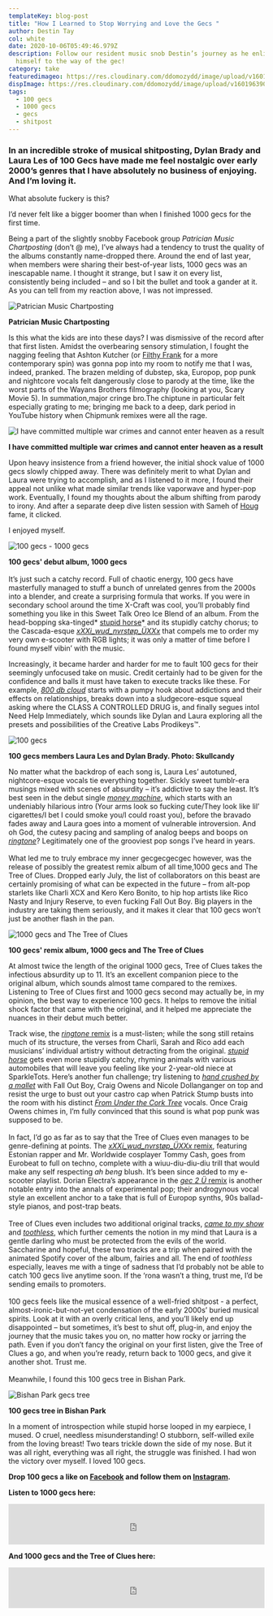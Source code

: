 ```yaml
---
templateKey: blog-post
title: "How I Learned to Stop Worrying and Love the Gecs "
author: Destin Tay
col: white
date: 2020-10-06T05:49:46.979Z
description: Follow our resident music snob Destin’s journey as he enlightens
  himself to the way of the gec!
category: take
featuredimageo: https://res.cloudinary.com/ddomozydd/image/upload/v1601963903/gecsbanner_qesl8h.jpg
dispImage: https://res.cloudinary.com/ddomozydd/image/upload/v1601963903/gecscard_g91hx7.jpg
tags:
  - 100 gecs
  - 1000 gecs
  - gecs
  - shitpost
---
```

### In an incredible stroke of musical shitposting, Dylan Brady and Laura Les of 100 Gecs have made me feel nostalgic over early 2000’s genres that I have absolutely no business of enjoying. And I’m loving it.

What absolute fuckery is this?

I’d never felt like a bigger boomer than when I finished 1000 gecs for the first time.

Being a part of the slightly snobby Facebook group *Patrician Music Chartposting* (don’t @ me), I’ve always had a tendency to trust the quality of the albums constantly name-dropped there. Around the end of last year, when members were sharing their best-of-year lists, 1000 gecs was an inescapable name. I thought it strange, but I saw it on every list, consistently being included – and so I bit the bullet and took a gander at it. As you can tell from my reaction above, I was not impressed.

![Patrician Music Chartposting](https://res.cloudinary.com/ddomozydd/image/upload/v1601965638/chartposting_fms5eo.jpg "Patrician Music Chartposting")

**Patrician Music Chartposting**

Is this what the kids are into these days? I was dismissive of the record after that first listen. Amidst the overbearing sensory stimulation, I fought the nagging feeling that Ashton Kutcher (or [Filthy Frank](https://youtu.be/H6iefP8lf3o) for a more contemporary spin) was gonna pop into my room to notify me that I was, indeed, pranked. The brazen melding of dubstep, ska, Europop, pop punk and nightcore vocals felt dangerously close to parody at the time, like the worst parts of the Wayans Brothers filmography (looking at you, Scary Movie 5). In summation,major cringe bro.The chiptune in particular felt especially grating to me; bringing me back to a deep, dark period in YouTube history when Chipmunk remixes were all the rage.

![I have committed multiple war crimes and cannot enter heaven as a result](https://res.cloudinary.com/ddomozydd/image/upload/v1601963985/alvinandthechipmunks_lvraeg.jpg "I have committed multiple war crimes and cannot enter heaven as a result")

**I have committed multiple war crimes and cannot enter heaven as a result**

Upon heavy insistence from a friend however, the initial shock value of 1000 gecs slowly chipped away. There was definitely merit to what Dylan and Laura were trying to accomplish, and as I listened to it more, I found their appeal not unlike what made similar trends like vaporwave and hyper-pop work. Eventually, I found my thoughts about the album shifting from parody to irony. And after a separate deep dive listen session with Sameh of [Houg](https://open.spotify.com/album/2nqS2I1PQN8rJ58df3kPMZ?si=k3u1yUBMRKCHcTEFsPKe1g) fame, it clicked.

I enjoyed myself.

![100 gecs - 1000 gecs](https://res.cloudinary.com/ddomozydd/image/upload/v1601964436/100gecs_ddxxtd.jpg "100 gecs - 1000 gecs")

**100 gecs' debut album, 1000 gecs**\
\
It’s just such a catchy record. Full of chaotic energy, 100 gecs have masterfully managed to stuff a bunch of unrelated genres from the 2000s into a blender, and create a surprising formula that works. If you were in secondary school around the time X-Craft was cool, you’ll probably find something you like in this Sweet Talk Oreo Ice Blend of an album. From the head-bopping ska-tinged* [stupid horse](https://open.spotify.com/track/23Dapn8107GgxvXDIsPwWm?si=IsS1Oa9NQmiBljD8eBB8uQ)* and its stupidly catchy chorus; to the Cascada-esque *[xXXi_wud\_nvrstøp\_ÜXXx](https://open.spotify.com/track/7vaFuClNKe02pjKYbXEJ46?si=MOlS01L4SqmF8B-PBFt3eg)* that compels me to order my very own e-scooter with RGB lights; it was only a matter of time before I found myself vibin’ with the music.

Increasingly, it became harder and harder for me to fault 100 gecs for their seemingly unfocused take on music. Credit certainly had to be given for the confidence and balls it must have taken to execute tracks like these. For example, *[800 db cloud](https://open.spotify.com/track/2MLuFz9Y3Vg3PF0Yf93M5c?si=Jp0TEL19QTGkgAhEWkcqPA)* starts with a pumpy hook about addictions and their effects on relationships, breaks down into a sludgecore-esque squeal asking where the CLASS A CONTROLLED DRUG is, and finally segues intoI Need Help Immediately, which sounds like Dylan and Laura exploring all the presets and possibilities of the Creative Labs Prodikeys™.

![100 gecs ](https://res.cloudinary.com/ddomozydd/image/upload/v1601964617/100gecsband_admcip.jpg "100 gecs")

**100 gecs members Laura Les and Dylan Brady. Photo: Skullcandy**

No matter what the backdrop of each song is, Laura Les’ autotuned, nightcore-esque vocals tie everything together. Sickly sweet tumblr-era musings mixed with scenes of absurdity – it’s addictive to say the least. It’s best seen in the debut single *[money machine](https://open.spotify.com/track/61bwFjzXGG1x2aZsANdLyl?si=nMHDJZ9oSiW5Hn7XBRVg9g)*, which starts with an undeniably hilarious intro (Your arms look so fucking cute/They look like lil’ cigarettes/I bet I could smoke you/I could roast you), before the bravado fades away and Laura goes into a moment of vulnerable introversion. And oh God, the cutesy pacing and sampling of analog beeps and boops on *[ringtone](https://open.spotify.com/track/3VHiIVQe8Sc6gtSsTp3pDz?si=nOExz6x0Qx-7bFYnm-5udg)*? Legitimately one of the grooviest pop songs I’ve heard in years.\
\
What led me to truly embrace my inner gecgecgecgec however, was the release of possibly the greatest remix album of all time,1000 gecs and The Tree of Clues. Dropped early July, the list of collaborators on this beast are certainly promising of what can be expected in the future – from alt-pop starlets like Charli XCX and Kero Kero Bonito, to hip hop artists like Rico Nasty and Injury Reserve, to even fucking Fall Out Boy. Big players in the industry are taking them seriously, and it makes it clear that 100 gecs won’t just be another flash in the pan.

![1000 gecs and The Tree of Clues](https://res.cloudinary.com/ddomozydd/image/upload/v1601964921/TreeOfClues_w8u2bd.jpg "1000 gecs and The Tree of Clues")

**100 gecs' remix album, 1000 gecs and The Tree of Clues**

At almost twice the length of the original 1000 gecs, Tree of Clues takes the infectious absurdity up to 11. It’s an excellent companion piece to the original album, which sounds almost tame compared to the remixes. Listening to Tree of Clues first and 1000 gecs second may actually be, in my opinion, the best way to experience 100 gecs. It helps to remove the initial shock factor that came with the original, and it helped me appreciate the nuances in their debut much better.

Track wise, the [*ringtone* remix](https://open.spotify.com/track/2T93MtJuKMzcGRTR8fdizV?si=CKF0vm-KTGSB-gRo5sKJsg) is a must-listen; while the song still retains much of its structure, the verses from Charli, Sarah and Rico add each musicians’ individual artistry without detracting from the original. *[stupid horse](https://open.spotify.com/track/0aV4YQ18bZ9qt0PDUZIDSz?si=13PVxNARTMe9Yj2SrcUNkQ)* gets even more stupidly catchy, rhyming animals with various automobiles that will leave you feeling like your 2-year-old niece at SparkleTots. Here’s another fun challenge; try listening to *[hand crushed by a mallet](https://open.spotify.com/track/5Mm2CJzNRiICC5MWRWQnBo?si=vR6j0CHwTn-bFG7yZ8tm8g)* with Fall Out Boy, Craig Owens and Nicole Dollanganger on top and resist the urge to bust out your castro cap when Patrick Stump busts into the room with his distinct *[From Under the Cork Tree](https://open.spotify.com/album/5nkUSlIhtoJZMOUlB0sNCp?si=aN2LMrqWR5aIqU3ZTyBT2w)* vocals. Once Craig Owens chimes in, I’m fully convinced that this sound is what pop punk was supposed to be.\
\
In fact, I’d go as far as to say that the Tree of Clues even manages to be genre-defining at points. The [*xXXi_wud\_nvrstøp\_ÜXXx* remix](https://open.spotify.com/track/3bz4WlzYw6XatcaTIh0zGX?si=nlOKA6T_QLebOPr4xMsKIg), featuring Estonian rapper and Mr. Worldwide cosplayer Tommy Cash, goes from Eurobeat to full on techno, complete with a wiuu-diu-diu-diu trill that would make any self respecting *ah beng* blush. It’s been since added to my e-scooter playlist. Dorian Electra’s appearance in the [*gec 2 Ü* remix](https://open.spotify.com/track/4FeBA1bxkUae1aDsplsmrv?si=UQ81Vvk-SsKiIkTm9iLgOQ) is another notable entry into the annals of experimental pop; their androgynous vocal style an excellent anchor to a take that is full of Europop synths, 90s ballad-style pianos, and post-trap beats.\
\
Tree of Clues even includes two additional original tracks, *[came to my show](https://open.spotify.com/track/4F6GREUxCHAw1m2Hj1b1rd?si=R8hC0IQTTv6DtdG-93Zwsw)* and *[toothless](https://open.spotify.com/track/4u2jCma9zHR59lfKxBIOoy?si=jS2Ramr2SUe-jlKsYOtAew)*, which further cements the notion in my mind that Laura is a gentle darling who must be protected from the evils of the world. Saccharine and hopeful, these two tracks are a trip when paired with the animated Spotify cover of the album, fairies and all. The end of *toothless* especially, leaves me with a tinge of sadness that I’d probably not be able to catch 100 gecs live anytime soon. If the ‘rona wasn’t a thing, trust me, I’d be sending emails to promoters.\
\
100 gecs feels like the musical essence of a well-fried shitpost - a perfect, almost-ironic-but-not-yet condensation of the early 2000s’ buried musical spirits. Look at it with an overly critical lens, and you’ll likely end up disappointed – but sometimes, it’s best to shut off, plug-in, and enjoy the journey that the music takes you on, no matter how rocky or jarring the path. Even if you don’t fancy the original on your first listen, give the Tree of Clues a go, and when you’re ready, return back to 1000 gecs, and give it another shot. Trust me.\
\
Meanwhile, I found this 100 gecs tree in Bishan Park.

![Bishan Park gecs tree](https://res.cloudinary.com/ddomozydd/image/upload/v1601964224/bishangecstree_sjpusg.jpg "Bishan Park gecs tree")

**100 gecs tree in Bishan Park**

In a moment of introspection while stupid horse looped in my earpiece, I mused. O cruel, needless misunderstanding! O stubborn, self-willed exile from the loving breast! Two tears trickle down the side of my nose. But it was all right, everything was all right, the struggle was finished. I had won the victory over myself. I loved 100 gecs.

**Drop 100 gecs a like on [Facebook](https://www.facebook.com/100-gecs-105422244201666) and follow them on [Instagram](https://www.instagram.com/100gecs/).**

**Listen to 1000 gecs here:**

<iframe src="https://open.spotify.com/embed/album/2uhB1KivbFnlkARpbd0Cvu" width="100%" height="80" frameborder="0" allowtransparency="true" allow="encrypted-media"></iframe>

**And 1000 gecs and the Tree of Clues here:**

<iframe src="https://open.spotify.com/embed/album/0qnExDZfz0kVeBjixPsyjS" width="100%" height="80" frameborder="0" allowtransparency="true" allow="encrypted-media"></iframe>